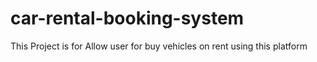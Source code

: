 # car-rental-booking-system
This Project is for Allow user for buy vehicles on rent using this platform
